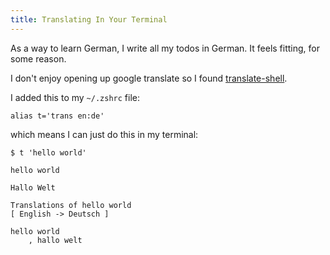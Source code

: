 ```yaml
---
title: Translating In Your Terminal
---
```

As a way to learn German, I write all my todos in German. It feels fitting, for some reason. 

I don't enjoy opening up google translate so I found [translate-shell](https://github.com/soimort/translate-shell). 

I added this to my `~/.zshrc` file: 

```
alias t='trans en:de'
```

which means I can just do this in my terminal:

```
$ t 'hello world'

hello world

Hallo Welt

Translations of hello world
[ English -> Deutsch ]

hello world
    , hallo welt
```

